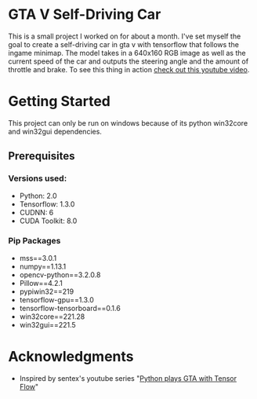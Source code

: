 # GTA V Self-Driving Car

This is a small project I worked on for about a month. I've set myself the goal to create a self-driving car in gta v with tensorflow that follows the ingame minimap. The model takes in a 640x160 RGB image as well as the current speed of the car and outputs the steering angle and the amount of throttle and brake. To see this thing in action [check out this youtube video](https://www.youtube.com/watch?v=7qjLxvY-khA&t=93s).

# Getting Started

This project can only be run on windows because of its python win32core and win32gui dependencies.

## Prerequisites

### Versions used:

- Python: 2.0
- Tensorflow: 1.3.0
- CUDNN: 6
- CUDA Toolkit: 8.0

### Pip Packages

- mss==3.0.1
- numpy==1.13.1
- opencv-python==3.2.0.8
- Pillow==4.2.1
- pypiwin32==219
- tensorflow-gpu==1.3.0
- tensorflow-tensorboard==0.1.6
- win32core==221.28
- win32gui==221.5

# Acknowledgments

- Inspired by sentex's youtube series "[Python plays GTA with Tensor Flow](https://www.youtube.com/watch?v=ks4MPfMq8aQ&list=PLQVvvaa0QuDeETZEOy4VdocT7TOjfSA8a)"
